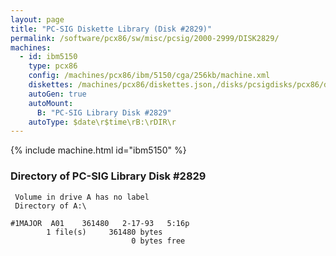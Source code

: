 ```yaml
---
layout: page
title: "PC-SIG Diskette Library (Disk #2829)"
permalink: /software/pcx86/sw/misc/pcsig/2000-2999/DISK2829/
machines:
  - id: ibm5150
    type: pcx86
    config: /machines/pcx86/ibm/5150/cga/256kb/machine.xml
    diskettes: /machines/pcx86/diskettes.json,/disks/pcsigdisks/pcx86/diskettes.json
    autoGen: true
    autoMount:
      B: "PC-SIG Library Disk #2829"
    autoType: $date\r$time\rB:\rDIR\r
---
```


{% include machine.html id="ibm5150" %}

### Directory of PC-SIG Library Disk #2829

     Volume in drive A has no label
     Directory of A:\

    #1MAJOR  A01    361480   2-17-93   5:16p
            1 file(s)     361480 bytes
                               0 bytes free
